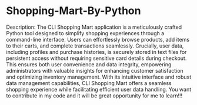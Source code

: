 # Shopping-Mart-By-Python

Description:
The CLI Shopping Mart application is a meticulously crafted Python tool designed to simplify shopping experiences through a command-line interface. Users can effortlessly browse products, add items to their carts, and complete transactions seamlessly. Crucially, user data, including profiles and purchase histories, is securely stored in text files for persistent access without requiring sensitive card details during checkout. This ensures both user convenience and data integrity, empowering administrators with valuable insights for enhancing customer satisfaction and optimizing inventory management. With its intuitive interface and robust data management capabilities, CLI Shopping Mart offers a seamless shopping experience while facilitating efficient user data handling. You want to contribute in my code and it will be great opportunity for me to learn!!!
 
